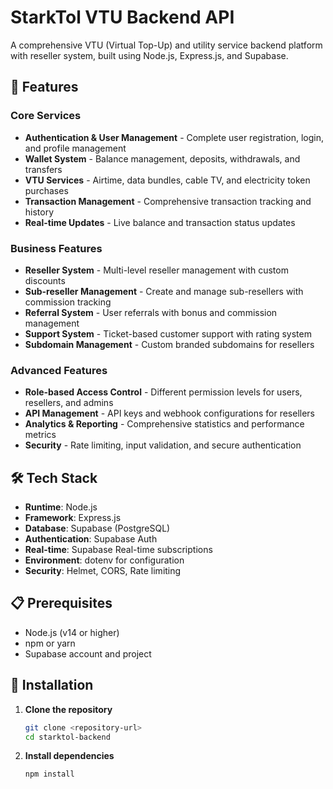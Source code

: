 # StarkTol VTU Backend API

A comprehensive VTU (Virtual Top-Up) and utility service backend platform with reseller system, built using Node.js, Express.js, and Supabase.

## 🚀 Features

### Core Services
- **Authentication & User Management** - Complete user registration, login, and profile management
- **Wallet System** - Balance management, deposits, withdrawals, and transfers
- **VTU Services** - Airtime, data bundles, cable TV, and electricity token purchases
- **Transaction Management** - Comprehensive transaction tracking and history
- **Real-time Updates** - Live balance and transaction status updates

### Business Features
- **Reseller System** - Multi-level reseller management with custom discounts
- **Sub-reseller Management** - Create and manage sub-resellers with commission tracking
- **Referral System** - User referrals with bonus and commission management
- **Support System** - Ticket-based customer support with rating system
- **Subdomain Management** - Custom branded subdomains for resellers

### Advanced Features
- **Role-based Access Control** - Different permission levels for users, resellers, and admins
- **API Management** - API keys and webhook configurations for resellers
- **Analytics & Reporting** - Comprehensive statistics and performance metrics
- **Security** - Rate limiting, input validation, and secure authentication

## 🛠 Tech Stack

- **Runtime**: Node.js
- **Framework**: Express.js
- **Database**: Supabase (PostgreSQL)
- **Authentication**: Supabase Auth
- **Real-time**: Supabase Real-time subscriptions
- **Environment**: dotenv for configuration
- **Security**: Helmet, CORS, Rate limiting

## 📋 Prerequisites

- Node.js (v14 or higher)
- npm or yarn
- Supabase account and project

## 🔧 Installation

1. **Clone the repository**
   ```bash
   git clone <repository-url>
   cd starktol-backend
   ```

2. **Install dependencies**
   ```bash
   npm install
   